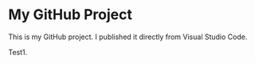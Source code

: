 # My GitHub Project

This is my GitHub project. I published it directly from Visual Studio Code.

Test1.
